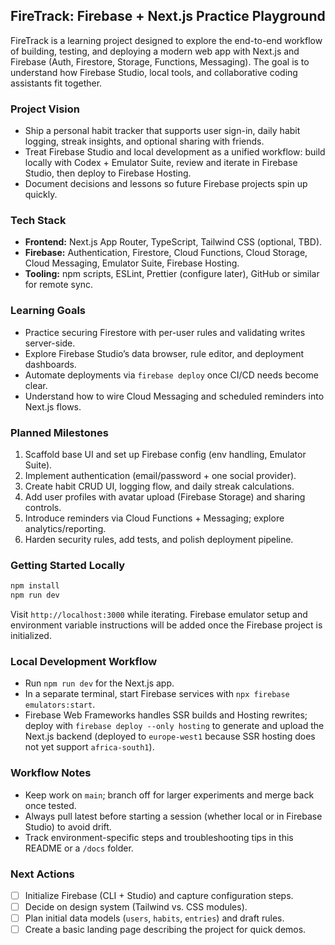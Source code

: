 ## FireTrack: Firebase + Next.js Practice Playground

FireTrack is a learning project designed to explore the end-to-end workflow of building, testing, and deploying a modern web app with Next.js and Firebase (Auth, Firestore, Storage, Functions, Messaging). The goal is to understand how Firebase Studio, local tools, and collaborative coding assistants fit together.

### Project Vision
- Ship a personal habit tracker that supports user sign-in, daily habit logging, streak insights, and optional sharing with friends.
- Treat Firebase Studio and local development as a unified workflow: build locally with Codex + Emulator Suite, review and iterate in Firebase Studio, then deploy to Firebase Hosting.
- Document decisions and lessons so future Firebase projects spin up quickly.

### Tech Stack
- **Frontend:** Next.js App Router, TypeScript, Tailwind CSS (optional, TBD).
- **Firebase:** Authentication, Firestore, Cloud Functions, Cloud Storage, Cloud Messaging, Emulator Suite, Firebase Hosting.
- **Tooling:** npm scripts, ESLint, Prettier (configure later), GitHub or similar for remote sync.

### Learning Goals
- Practice securing Firestore with per-user rules and validating writes server-side.
- Explore Firebase Studio’s data browser, rule editor, and deployment dashboards.
- Automate deployments via `firebase deploy` once CI/CD needs become clear.
- Understand how to wire Cloud Messaging and scheduled reminders into Next.js flows.

### Planned Milestones
1. Scaffold base UI and set up Firebase config (env handling, Emulator Suite).
2. Implement authentication (email/password + one social provider).
3. Create habit CRUD UI, logging flow, and daily streak calculations.
4. Add user profiles with avatar upload (Firebase Storage) and sharing controls.
5. Introduce reminders via Cloud Functions + Messaging; explore analytics/reporting.
6. Harden security rules, add tests, and polish deployment pipeline.

### Getting Started Locally
```bash
npm install
npm run dev
```
Visit `http://localhost:3000` while iterating. Firebase emulator setup and environment variable instructions will be added once the Firebase project is initialized.

### Local Development Workflow
- Run `npm run dev` for the Next.js app.
- In a separate terminal, start Firebase services with `npx firebase emulators:start`.
- Firebase Web Frameworks handles SSR builds and Hosting rewrites; deploy with `firebase deploy --only hosting` to generate and upload the Next.js backend (deployed to `europe-west1` because SSR hosting does not yet support `africa-south1`).

### Workflow Notes
- Keep work on `main`; branch off for larger experiments and merge back once tested.
- Always pull latest before starting a session (whether local or in Firebase Studio) to avoid drift.
- Track environment-specific steps and troubleshooting tips in this README or a `/docs` folder.

### Next Actions
- [ ] Initialize Firebase (CLI + Studio) and capture configuration steps.
- [ ] Decide on design system (Tailwind vs. CSS modules).
- [ ] Plan initial data models (`users`, `habits`, `entries`) and draft rules.
- [ ] Create a basic landing page describing the project for quick demos.
